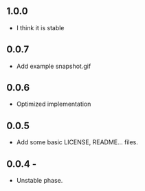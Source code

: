 ## 1.0.0

* I think it is stable

## 0.0.7

* Add example snapshot.gif

## 0.0.6

* Optimized implementation

## 0.0.5

* Add some basic LICENSE, README... files.

## 0.0.4 -

* Unstable phase.
